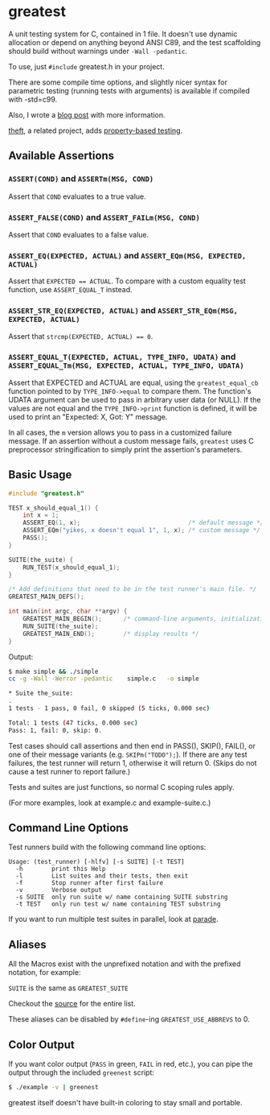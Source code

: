 # greatest

A unit testing system for C, contained in 1 file. It doesn't use dynamic
allocation or depend on anything beyond ANSI C89, and the test scaffolding
should build without warnings under `-Wall -pedantic`.

To use, just `#include` greatest.h in your project. 

There are some compile time options, and slightly nicer syntax for
parametric testing (running tests with arguments) is available if
compiled with -std=c99.

Also, I wrote a
[blog post](http://spin.atomicobject.com/2013/07/31/greatest-c-testing-embedded/)
with more information.

[theft][], a related project, adds [property-based testing][pbt].

[1]: http://spin.atomicobject.com/2013/07/31/greatest-c-testing-embedded/
[theft]: https://github.com/silentbicycle/theft
[pbt]: https://spin.atomicobject.com/2014/09/17/property-based-testing-c/

## Available Assertions

### `ASSERT(COND)` and `ASSERTm(MSG, COND)`

Assert that `COND` evaluates to a true value.

### `ASSERT_FALSE(COND)` and `ASSERT_FAILm(MSG, COND)`

Assert that `COND` evaluates to a false value.

### `ASSERT_EQ(EXPECTED, ACTUAL)` and `ASSERT_EQm(MSG, EXPECTED, ACTUAL)`

Assert that `EXPECTED == ACTUAL`. To compare with a custom equality test
function, use `ASSERT_EQUAL_T` instead.

### `ASSERT_STR_EQ(EXPECTED, ACTUAL)` and `ASSERT_STR_EQm(MSG, EXPECTED, ACTUAL)`

Assert that `strcmp(EXPECTED, ACTUAL) == 0`.

### `ASSERT_EQUAL_T(EXPECTED, ACTUAL, TYPE_INFO, UDATA)` and `ASSERT_EQUAL_Tm(MSG, EXPECTED, ACTUAL, TYPE_INFO, UDATA)`

Assert that EXPECTED and ACTUAL are equal, using the `greatest_equal_cb`
function pointed to by `TYPE_INFO->equal` to compare them. The
function's UDATA argument can be used to pass in arbitrary user data (or
NULL). If the values are not equal and the `TYPE_INFO->print` function
is defined, it will be used to print an "Expected: X, Got: Y" message.

In all cases, the `m` version allows you to pass in a customized failure
message. If an assertion without a custom message fails, `greatest` uses C
preprocessor stringification to simply print the assertion's parameters.

## Basic Usage


```c
#include "greatest.h"

TEST x_should_equal_1() {
    int x = 1;
    ASSERT_EQ(1, x);                              /* default message */
    ASSERT_EQm("yikes, x doesn't equal 1", 1, x); /* custom message */
    PASS();
}

SUITE(the_suite) {
    RUN_TEST(x_should_equal_1);
}

/* Add definitions that need to be in the test runner's main file. */
GREATEST_MAIN_DEFS();

int main(int argc, char **argv) {
    GREATEST_MAIN_BEGIN();      /* command-line arguments, initialization. */
    RUN_SUITE(the_suite);
    GREATEST_MAIN_END();        /* display results */
}
```

Output:

```sh
$ make simple && ./simple
cc -g -Wall -Werror -pedantic    simple.c   -o simple

* Suite the_suite:
.
1 tests - 1 pass, 0 fail, 0 skipped (5 ticks, 0.000 sec)

Total: 1 tests (47 ticks, 0.000 sec)
Pass: 1, fail: 0, skip: 0.
```

Test cases should call assertions and then end in PASS(), SKIP(),
FAIL(), or one of their message variants (e.g. `SKIPm("TODO");`).
If there are any test failures, the test runner will return 1,
otherwise it will return 0. (Skips do not cause a test runner to
report failure.)

Tests and suites are just functions, so normal C scoping rules apply.

(For more examples, look at example.c and example-suite.c.)

## Command Line Options

Test runners build with the following command line options:

    Usage: (test_runner) [-hlfv] [-s SUITE] [-t TEST]
      -h        print this Help
      -l        List suites and their tests, then exit
      -f        Stop runner after first failure
      -v        Verbose output
      -s SUITE  only run suite w/ name containing SUITE substring
      -t TEST   only run test w/ name containing TEST substring

If you want to run multiple test suites in parallel, look at
[parade](https://github.com/silentbicycle/parade).


## Aliases

All the Macros exist with the unprefixed notation and with the prefixed notation, for example:

`SUITE` is the same as `GREATEST_SUITE` 

Checkout the [source][1] for the entire list.

These aliases can be disabled by `#define`-ing `GREATEST_USE_ABBREVS` to 0.

[1]: https://github.com/silentbicycle/greatest/blob/87530d9ce56b98e2efc6105689dc411e9863190a/greatest.h#L582-L603


## Color Output

If you want color output (`PASS` in green, `FAIL` in red, etc.), you can
pipe the output through the included `greenest` script:

```sh
$ ./example -v | greenest
```

greatest itself doesn't have built-in coloring to stay small and portable.
